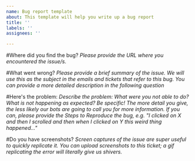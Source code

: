 ```yaml
---
name: Bug report template
about: This template will help you write up a bug report
title: ''
labels: ''
assignees: ''

---
```

#Where did you find the bug?
*Please provide the URL where you encountered the issue/s.*

#What went wrong?
*Please provide a brief summary of the issue. We will use this as the subject in the emails and tickets that refer to this bug. You can provide a more detailed description in the following question*

#Here's the problem:
*Describe the problem: What were you not able to do? What is not happening as expected? Be specific! The more detail you give, the less likely our bots are going to call you for more information. If you can, please provide the Steps to Reproduce the bug, e.g. "I clicked on X and then I scrolled and then when I clicked on Y this weird thing happened..."*

#Do you have screenshots?
*Screen captures of the issue are super useful to quickly replicate it. You can upload screenshots to this ticket; a gif replicating the error will literally give us shivers.*
